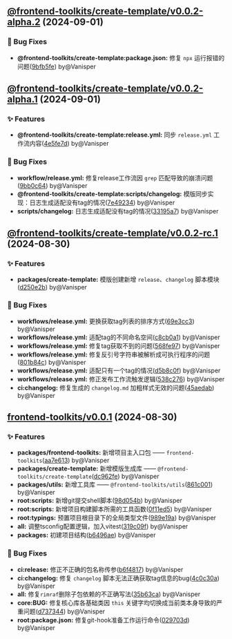 ## [@frontend-toolkits/create-template/v0.0.2-alpha.2](https://github.com/Vanisper/frontend-toolkits/compare/@frontend-toolkits/create-template/v0.0.2-alpha.1...@frontend-toolkits/create-template/v0.0.2-alpha.2) (2024-09-01)






### 🐛 Bug Fixes

* **@frontend-toolkits/create-template:package.json:** 修复 `npx` 运行报错的问题([9bfb5fe](https://github.com/Vanisper/frontend-toolkits/commit/9bfb5fe)) by@Vanisper




## [@frontend-toolkits/create-template/v0.0.2-alpha.1](https://github.com/Vanisper/frontend-toolkits/compare/@frontend-toolkits/create-template/v0.0.2-rc.1...@frontend-toolkits/create-template/v0.0.2-alpha.1) (2024-09-01)


### ✨ Features

* **@frontend-toolkits/create-template:release.yml:** 同步 `release.yml` 工作流内容([4e5fe7d](https://github.com/Vanisper/frontend-toolkits/commit/4e5fe7d)) by@Vanisper




### 🐛 Bug Fixes

* **workflow/release.yml:** 修复release工作流因 `grep` 匹配导致的崩溃问题([9bb0c64](https://github.com/Vanisper/frontend-toolkits/commit/9bb0c64)) by@Vanisper
* **@frontend-toolkits/create-template:scripts/changelog:** 模版同步实现：日志生成适配没有tag的情况([7e49234](https://github.com/Vanisper/frontend-toolkits/commit/7e49234)) by@Vanisper
* **scripts/changelog:** 日志生成适配没有tag的情况([33195a7](https://github.com/Vanisper/frontend-toolkits/commit/33195a7)) by@Vanisper




## [@frontend-toolkits/create-template/v0.0.2-rc.1](https://github.com/Vanisper/frontend-toolkits/compare/frontend-toolkits/v0.0.1...@frontend-toolkits/create-template/v0.0.2-rc.1) (2024-08-30)


### ✨ Features

* **packages/create-template:** 模版创建新增 `release`、`changelog` 脚本模块([d250e2b](https://github.com/Vanisper/frontend-toolkits/commit/d250e2b)) by@Vanisper




### 🐛 Bug Fixes

* **workflows/release.yml:** 更换获取tag列表的排序方式([69e3cc3](https://github.com/Vanisper/frontend-toolkits/commit/69e3cc3)) by@Vanisper
* **workflows/release.yml:** 适配tag的不同命名空间([c8cb0a1](https://github.com/Vanisper/frontend-toolkits/commit/c8cb0a1)) by@Vanisper
* **workflows/release.yml:** 修复tag获取不到的问题([568fe97](https://github.com/Vanisper/frontend-toolkits/commit/568fe97)) by@Vanisper
* **workflows/release.yml:** 修复反引号字符串被解析成可执行程序的问题([801b84c](https://github.com/Vanisper/frontend-toolkits/commit/801b84c)) by@Vanisper
* **workflows/release.yml:** 适配只有一个tag的情况([d5b8c0f](https://github.com/Vanisper/frontend-toolkits/commit/d5b8c0f)) by@Vanisper
* **workflows/release.yml:** 修正发布工作流触发逻辑([538c276](https://github.com/Vanisper/frontend-toolkits/commit/538c276)) by@Vanisper
* **ci:changelog:** 修复生成的 `changelog.md` 加粗样式无效的问题([45aedab](https://github.com/Vanisper/frontend-toolkits/commit/45aedab)) by@Vanisper




## [frontend-toolkits/v0.0.1](https://github.com/Vanisper/frontend-toolkits/commit/af2fb4e) (2024-08-30)


### ✨ Features

* **packages/frontend-toolkits:** 新增项目主入口包 —— `frontend-toolkits`([aa7e613](https://github.com/Vanisper/frontend-toolkits/commit/aa7e613)) by@Vanisper
* **packages/create-template:** 新增模版生成库 —— `@frontend-toolkits/create-template`([dc962fe](https://github.com/Vanisper/frontend-toolkits/commit/dc962fe)) by@Vanisper
* **packages/utils:** 新增工具库 —— `@frontend-toolkits/utils`([861c001](https://github.com/Vanisper/frontend-toolkits/commit/861c001)) by@Vanisper
* **root:scripts:** 新增git提交shell脚本([98d054b](https://github.com/Vanisper/frontend-toolkits/commit/98d054b)) by@Vanisper
* **root:scripts:** 新增项目构建脚本所需的工具函数([0f11ed5](https://github.com/Vanisper/frontend-toolkits/commit/0f11ed5)) by@Vanisper
* **root:typings:** 预置项目根目录下的全局类型文件([989e19a](https://github.com/Vanisper/frontend-toolkits/commit/989e19a)) by@Vanisper
* **all:** 调整tsconfig配置逻辑，加入vitest([319c09f](https://github.com/Vanisper/frontend-toolkits/commit/319c09f)) by@Vanisper
* **packages:** 初建项目结构([b6496ae](https://github.com/Vanisper/frontend-toolkits/commit/b6496ae)) by@Vanisper




### 🐛 Bug Fixes

* **ci:release:** 修正不正确的包名称传参([b6f4817](https://github.com/Vanisper/frontend-toolkits/commit/b6f4817)) by@Vanisper
* **ci:changelog:** 修复 `changelog` 脚本无法正确获取tag信息的bug([4c0c30a](https://github.com/Vanisper/frontend-toolkits/commit/4c0c30a)) by@Vanisper
* **all:** 修复`rimraf`删除子包依赖的不正确写法([35b63ca](https://github.com/Vanisper/frontend-toolkits/commit/35b63ca)) by@Vanisper
* **core:BUG:** 修复核心库各基础类因 `this` 关键字均切换成当前类本身导致的严重问题([d737344](https://github.com/Vanisper/frontend-toolkits/commit/d737344)) by@Vanisper
* **root:package.json:** 修复git-hook准备工作运行命令([029703d](https://github.com/Vanisper/frontend-toolkits/commit/029703d)) by@Vanisper




